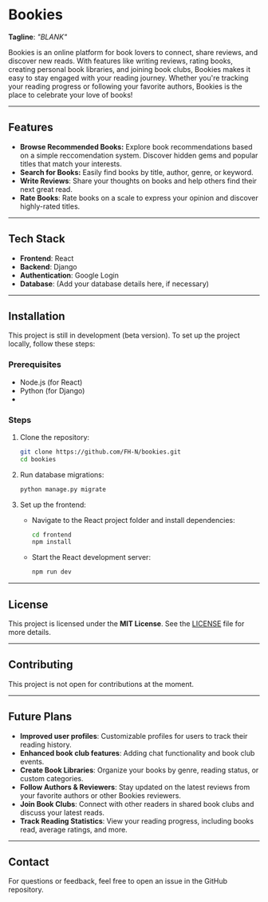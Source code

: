 # Bookies

**Tagline**: *"BLANK"*

Bookies is an online platform for book lovers to connect, share reviews, and discover new reads. With features like writing reviews, rating books, creating personal book libraries, and joining book clubs, Bookies makes it easy to stay engaged with your reading journey. Whether you're tracking your reading progress or following your favorite authors, Bookies is the place to celebrate your love of books!

---

## Features

- **Browse Recommended Books:** Explore book recommendations based on a simple reccomendation system. Discover hidden gems and popular titles that match your interests.
- **Search for Books:** Easily find books by title, author, genre, or keyword. 
- **Write Reviews**: Share your thoughts on books and help others find their next great read.
- **Rate Books**: Rate books on a scale to express your opinion and discover highly-rated titles.

---

## Tech Stack

- **Frontend**: React
- **Backend**: Django
- **Authentication**: Google Login
- **Database**: (Add your database details here, if necessary)

---

## Installation

This project is still in development (beta version). To set up the project locally, follow these steps:

### Prerequisites

- Node.js (for React)
- Python (for Django)
- 

### Steps

1. Clone the repository:

   ```bash
   git clone https://github.com/FH-N/bookies.git
   cd bookies
   ```

2.  Run database migrations:

     ```bash
     python manage.py migrate
     ```

3. Set up the frontend:

   - Navigate to the React project folder and install dependencies:
   
     ```bash
     cd frontend
     npm install
     ```

   - Start the React development server:
   
     ```bash
     npm run dev
     ```


---

## License

This project is licensed under the **MIT License**. See the [LICENSE](LICENSE) file for more details.

---

## Contributing

This project is not open for contributions at the moment.

---

## Future Plans

- **Improved user profiles**: Customizable profiles for users to track their reading history.
- **Enhanced book club features**: Adding chat functionality and book club events.
- **Create Book Libraries**: Organize your books by genre, reading status, or custom categories.
- **Follow Authors & Reviewers**: Stay updated on the latest reviews from your favorite authors or other Bookies reviewers.
- **Join Book Clubs**: Connect with other readers in shared book clubs and discuss your latest reads.
- **Track Reading Statistics**: View your reading progress, including books read, average ratings, and more.

---

## Contact

For questions or feedback, feel free to open an issue in the GitHub repository.

